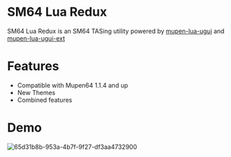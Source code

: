 # SM64 Lua Redux

SM64 Lua Redux is an SM64 TASing utility powered by [mupen-lua-ugui](https://github.com/Aurumaker72/mupen-lua-ugui) and  [mupen-lua-ugui-ext](https://github.com/Aurumaker72/mupen-lua-ugui-ext)

# Features

- Compatible with Mupen64 1.1.4 and up
- New Themes
- Combined features

# Demo

![65d31b8b-953a-4b7f-9f27-df3aa4732900](https://github.com/Mupen64-Rewrite/SM64LuaRedux/assets/48759429/ea63c748-264a-4783-a58a-07cff5e1c7cb)

